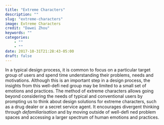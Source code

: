 ```yaml
---
title: "Extreme Characters"
description: ""
slug: "extreme-characters"
image: Extreme Characters
credit: "Dawei Zhou"
keywords: ""
categories:
    - ""
    - ""
date: 2017-10-31T21:28:43-05:00
draft: false
---
```


In a typical design process, it is common to focus on a particular target group of users and spend time understanding their problems, needs and motivations. Although this is an important step in a design process, the insights from this well-defi ned group may be limited to a small set of emotions and practices. The method of extreme characters allows going beyond considering the needs of typical and conventional users by prompting us to think about design solutions for extreme characters, such as a drug dealer or a secret service agent. It encourages divergent thinking through _defamiliarisation_ and by moving outside of well-defi ned problem spaces and accessing a larger spectrum of human emotions and practices.
